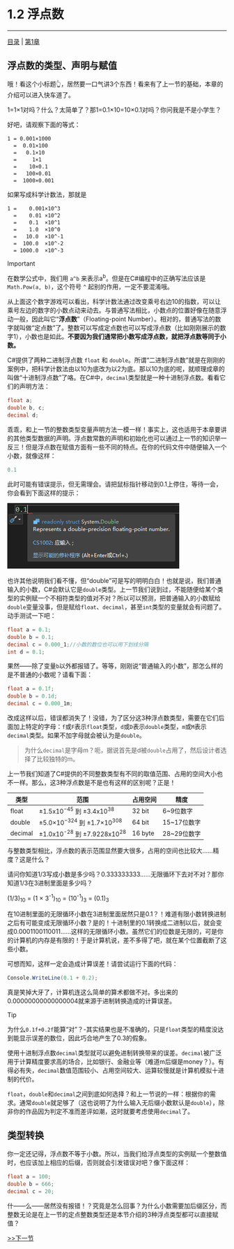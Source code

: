 # 1.2 浮点数

---

[目录](/Contents.md) | [第1章](../Chp_1.md)

## 浮点数的类型、声明与赋值

哦！看这个小标题👆，居然要一口气讲3个东西！看来有了上一节的基础，本章的介绍可以进入快车道了。

1=1×1对吗？什么？太简单了？那1=0.1×10=10×0.1对吗？你问我是不是小学生？

好吧，请观察下面的等式：

```
1 = 0.001×1000
  =  0.01×100
  =   0.1×10
  =     1×1
  =    10×0.1
  =   100×0.01
  =  1000×0.001
```

如果写成科学计数法，那就是

```
1 =    0.001×10^3
  =    0.01 ×10^2
  =    0.1  ×10^1
  =    1.0  ×10^0
  =   10.0  ×10^-1
  =  100.0  ×10^-2
  = 1000.0  ×10^-3
```
> [!IMPORTANT]
> 在数学公式中，我们用 `a^b` 来表示a<sup>b</sup>。但是在C#编程中的正确写法应该是 `Math.Pow(a, b)`，这个符号 `^` 起别的作用，一定不要混淆哦。

从上面这个数字游戏可以看出，科学计数法通过改变乘号右边10的指数，可以让乘号左边的数字的小数点动来动去。与普通写法相比，小数点的位置好像在随意浮动一般，因此叫它“**浮点数**”（Floating-point Number）。相对的，普通写法的数字就叫做“定点数”了。整数可以写成定点数也可以写成浮点数（比如刚刚展示的数字1），小数也是如此。**不要因为我们通常把小数写成浮点数，就把浮点数等同于小数。**

C#提供了两种二进制浮点数 `float` 和 `double`。所谓“二进制浮点数”就是在刚刚的案例中，把科学计数法由以10为底改为以2为底。那以10为底的呢，就顺理成章的叫做“十进制浮点数”了咯。在C#中，`decimal`类型就是一种十进制浮点数。看看它们的声明方法：

```C#
float a;
double b, c;
decimal d;
```

乖乖，和上一节的整数类型变量声明方法一模一样！事实上，这也适用于本章要讲的其他类型数据的声明。浮点数常数的声明和初始化也可以通过上一节的知识举一反三！但是浮点数在赋值方面有一些不同的特点。在你的代码文件中随便输入一个小数，就像这样：

```C#
0.1
```

此时可能有错误提示，但无需理会。请把鼠标指针移动到0.1上停住，等待一会，你会看到下面这样的提示：

![图片里显示System.Double](Assets/double_type.png)

也许其他说明我们看不懂，但“double”可是写的明明白白！也就是说，我们普通输入的小数，C#会默认它是`double`类型。上一节我们说到过，不能随便给某个类型的实例赋一个不相符类型的值对不对？所以可以预测，把普通输入的小数赋给`double`变量没事，但是赋给`float`、`decimal`，甚至`int`类型的变量就会有问题了。动手测试一下吧：

```C#
float a = 0.1;
double b = 0.1;
decimal c = 0.000_1;//小数的数位也可以用下划线分隔
int d = 0.1;
```

果然——除了变量`b`以外都报错了。等等，刚刚说“普通输入的小数”，那怎么样的是不普通的小数呢？请看下面：

```C#
float a = 0.1f;
double b = 0.1d;
decimal c = 0.000_1m;
```

改成这样以后，错误都消失了！没错，为了区分这3种浮点数类型，需要在它们后面加上特定的字母：`f`或`F`表示`float`类型，`d`或`D`表示`double`类型，`m`或`M`表示`decimal`类型。如果不加字母就会被认为是`double`。

> 为什么`decimal`是字母m？呃，据说首先是d被`double`占用了，然后设计者选择了比较独特的m。

上一节我们知道了C#提供的不同整数类型有不同的取值范围、占用的空间大小也不一样。那么，这3种浮点数是不是也有这样的区别呢？正是！

| 类型 | 范围 | 占用空间 | 精度 |
| --- | --- | --- | --- |
|float|±1.5x10<sup>−45</sup> 到 ±3.4x10<sup>38</sup>|32 bit|6~9位数字|
|double|±5.0×10<sup>−324</sup> 到 ±1.7×10<sup>308</sup>|64 bit|15~17位数字|
|decimal|±1.0x10<sup>-28</sup> 到 ±7.9228x10<sup>28</sup>|16 byte|28~29位数字|

与整数类型相比，浮点数的表示范围显然要大很多，占用的空间也比较大……精度？这是什么？

请问你知道1/3写成小数是多少吗？0.333333333……无限循环下去对不对？那你知道1/3在3进制里面是多少吗？

(1/3)<sub>10</sub> = (1 × 3<sup>-1</sup>)<sub>10</sub> = (10<sup>-1</sup>)<sub>3</sub> = (0.1)<sub>3</sub>

在10进制里面的无限循环小数在3进制里面居然只是0.1？！难道有限小数转换进制之后有可能变成无限循环小数？是的！十进制里的0.1转换成二进制以后，就会变成0.0001100110011……这样的无限循环小数。虽然它们的位数是无限的，可是你的计算机的内存是有限的！于是计算机说，差不多得了吧，就在某个位置截断了这些小数。

可想而知，这样一定会造成计算误差！请尝试运行下面的代码：

```C#
Console.WriteLine(0.1 + 0.2);
```

真是笑掉大牙了，计算机连这么简单的算术都做不对。多出来的0.00000000000000004就来源于进制转换造成的计算误差。

> [!TIP]
> 为什么`0.1f+0.2f`能算“对”？-其实结果也是不准确的，只是`float`类型的精度没达到能显示误差的数位，因此巧合地产生了0.3的假象。

使用十进制浮点数`decimal`类型就可以避免进制转换带来的误差。`decimal`被广泛用于计算精度要求高的场合，比如银行、金融业等（难道m后缀是money？）。有得必有失，`decimal`数值范围较小、占用空间较大、运算较慢就是计算机模拟十进制的代价。

`float`，`double`和`decimal`之间到底如何选择？和上一节说的一样：根据你的需求。通常`double`就足够了（这也说明了为什么输入无后缀小数默认是`double`），除非你的作品因为判定不准而差评如潮，这时就要考虑使用`decimal`了。

## 类型转换

你一定还记得，浮点数不等于小数。所以，当我们给浮点类型的实例赋一个整数值时，也应该加上相应的后缀，否则就会引发错误对吧？像下面这样：

```C#
float a = 100;
double b = 666;
decimal c = 20;
```

什——么——居然没有报错！？究竟是怎么回事？为什么小数需要加后缀区分，而整数无论是在上一节的定点整数类型还是本节介绍的3种浮点类型都可以直接赋值？

[>>下一节](../Lesson1_3/L1_3.md)